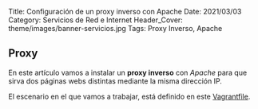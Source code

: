 Title: Configuración de un proxy inverso con Apache
Date: 2021/03/03
Category: Servicios de Red e Internet
Header_Cover: theme/images/banner-servicios.jpg
Tags: Proxy Inverso, Apache

## Proxy

En este artículo vamos a instalar un **proxy inverso** con *Apache* para que sirva dos páginas webs distintas mediante la misma dirección IP.

El escenario en el que vamos a trabajar, está definido en este [Vagrantfile](images/sri_Configuración_de_un_ProxyInverso_con_Apache/Vagrantfile.txt).
